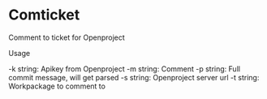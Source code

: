 # Comticket

Comment to ticket for Openproject

Usage 
  
  -k string:
        Apikey from Openproject
  -m string:
        Comment
  -p string:
        Full commit message, will get parsed
  -s string:
        Openproject server url
  -t string:
        Workpackage to comment to 

